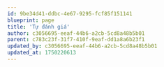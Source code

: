 ```yaml
---
id: 9be34d41-ddbc-4e67-9295-fcf85f151141
blueprint: page
title: 'Tự đánh giá'
author: c3056695-eeaf-44b6-a2cb-5cd8a48b5b01
parent: c783c23f-31f7-410f-9eaf-dd1a8a6b23f1
updated_by: c3056695-eeaf-44b6-a2cb-5cd8a48b5b01
updated_at: 1750220613
---
```

